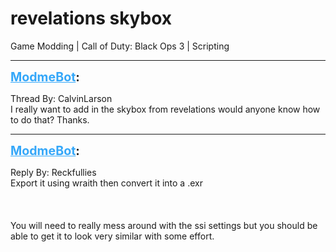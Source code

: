 # revelations skybox
Game Modding | Call of Duty: Black Ops 3 | Scripting

---
<strong style="font-size: 1.4em;"><span style="text-decoration: underline;text-decoration-color: #34a7f9;"><span style="color:#34a7f9;">ModmeBot</span></span>:</strong>

<p>Thread By: CalvinLarson<br />I really want to add in the skybox from revelations would anyone know how to do that? Thanks.</p>

---
<strong style="font-size: 1.4em;"><span style="text-decoration: underline;text-decoration-color: #34a7f9;"><span style="color:#34a7f9;">ModmeBot</span></span>:</strong>

<p>Reply By: Reckfullies<br />Export it using wraith then convert it into a .exr<br /><br /><br /><br />You will need to really mess around with the ssi settings but you should be able to get it to look very similar with some effort.</p>
